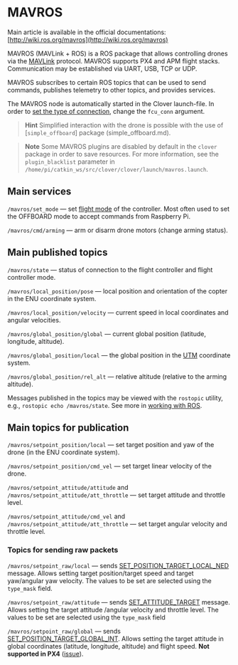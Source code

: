 # MAVROS

Main article is available in the official documentations: [http://wiki.ros.org/mavros](http://wiki.ros.org/mavros)

MAVROS \(MAVLink + ROS\) is a ROS package that allows controlling drones via the [MAVLink](mavlink.md) protocol. MAVROS supports PX4 and APM flight stacks. Communication may be established via UART, USB, TCP or UDP.

MAVROS subscribes to certain ROS topics that can be used to send commands, publishes telemetry to other topics, and provides services.

The MAVROS node is automatically started in the Clover launch-file. In order to [set the type of connection](connection.md), change the `fcu_conn` argument.

> **Hint** Simplified interaction with the drone is possible with the use of [`simple_offboard`] package (simple_offboard.md).

<!-- -->

> **Note** Some MAVROS plugins are disabled by default in the `clover` package in order to save resources. For more information, see the `plugin_blacklist` parameter in `/home/pi/catkin_ws/src/clover/clover/launch/mavros.launch`.

## Main services

`/mavros/set_mode` — set [flight mode](modes.md) of the controller. Most often used to set the OFFBOARD mode to accept commands from Raspberry Pi.

`/mavros/cmd/arming` — arm or disarm drone motors \(change arming status\).

## Main published topics

`/mavros/state` — status of connection to the flight controller and flight controller mode.

`/mavros/local_position/pose` — local position and orientation of the copter in the ENU coordinate system.

`/mavros/local_position/velocity` — current speed in local coordinates and angular velocities.

`/mavros/global_position/global` — current global position \(latitude, longitude, altitude\).

`/mavros/global_position/local` — the global position in the [UTM](https://en.wikipedia.org/wiki/Universal_Transverse_Mercator_coordinate_system) coordinate system.

`/mavros/global_position/rel_alt` — relative altitude \(relative to the arming altitude\).

Messages published in the topics may be viewed with the `rostopic` utility, e.g., `rostopic echo /mavros/state`. See more in [working with ROS](ros.md).

## Main topics for publication

`/mavros/setpoint_position/local` — set target position and yaw of the drone \(in the ENU coordinate system\).

`/mavros/setpoint_position/cmd_vel` — set target linear velocity of the drone.

`/mavros/setpoint_attitude/attitude` and `/mavros/setpoint_attitude/att_throttle` — set target attitude and throttle level.

`/mavros/setpoint_attitude/cmd_vel` and `/mavros/setpoint_attitude/att_throttle` — set target angular velocity and throttle level.

### Topics for sending raw packets

`/mavros/setpoint_raw/local` — sends [SET\_POSITION\_TARGET\_LOCAL\_NED](https://mavlink.io/en/messages/common.html#SET_POSITION_TARGET_LOCAL_NED) message. Allows setting target position/target speed and target yaw/angular yaw velocity. The values to be set are selected using the `type_mask` field.

`/mavros/setpoint_raw/attitude` — sends [SET\_ATTITUDE\_TARGET](https://mavlink.io/en/messages/common.html#SET_ATTITUDE_TARGET) message. Allows setting the target attitude /angular velocity and throttle level. The values to be set are selected using the `type_mask` field

`/mavros/setpoint_raw/global` — sends [SET\_POSITION\_TARGET\_GLOBAL\_INT](https://mavlink.io/en/messages/common.html#SET_POSITION_TARGET_GLOBAL_INT). Allows setting the target attitude in global coordinates \(latitude, longitude, altitude\) and flight speed. **Not supported in PX4** \([issue](https://github.com/PX4/Firmware/issues/7552)\).
